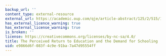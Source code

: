 ```yaml
---
backup_url: ''
content_type: external-resource
external_url: https://academic.oup.com/qje/article-abstract/125/2/515/1882172?redirectedFrom=fulltext
has_external_licence_warning: true
has_external_license_warning: true
is_broken: ''
license: https://creativecommons.org/licenses/by-nc-sa/4.0/
title: The Perceived Return to Education and the Demand for Schooling
uid: e9866d6f-083f-4c9e-91ba-7a47d95554ff
---
```

